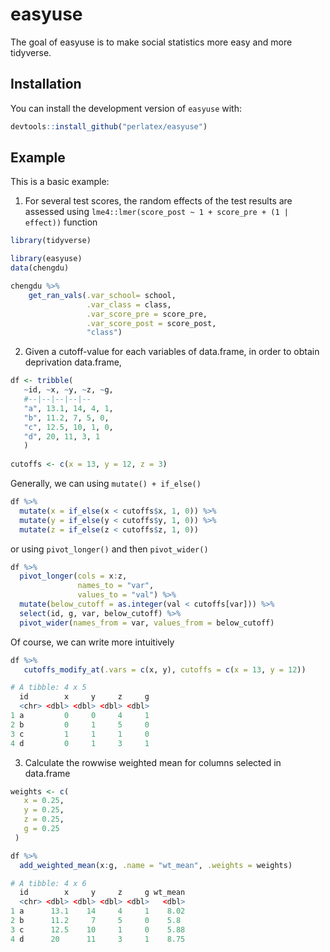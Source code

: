 
# easyuse

<!-- badges: start -->
<!-- badges: end -->

The goal of easyuse is to make social statistics more easy and more tidyverse.

## Installation

You can install the development version of `easyuse` with:

``` r
devtools::install_github("perlatex/easyuse")
```

## Example

This is a basic example:

1) For several test scores, the random effects of the test results are assessed using `lme4::lmer(score_post ~ 1 + score_pre + (1 | effect))` function

``` r
library(tidyverse)

library(easyuse)
data(chengdu)

chengdu %>%
	get_ran_vals(.var_school= school, 
				 .var_class = class, 
				 .var_score_pre = score_pre, 
				 .var_score_post = score_post, 
				 "class")
```


2) Given a cutoff-value for each variables of data.frame, in order to obtain deprivation data.frame, 
``` r
df <- tribble(
   ~id, ~x, ~y, ~z, ~g,
   #--|--|--|--|--
   "a", 13.1, 14, 4, 1,
   "b", 11.2, 7, 5, 0,
   "c", 12.5, 10, 1, 0,
   "d", 20, 11, 3, 1
   )
   
cutoffs <- c(x = 13, y = 12, z = 3)
```



Generally, we can using `mutate() + if_else()`
``` r
df %>%
  mutate(x = if_else(x < cutoffs$x, 1, 0)) %>%
  mutate(y = if_else(y < cutoffs$y, 1, 0)) %>%
  mutate(z = if_else(z < cutoffs$z, 1, 0))
```

or using `pivot_longer()` and then `pivot_wider()`
``` r
df %>%
  pivot_longer(cols = x:z, 
               names_to = "var", 
               values_to = "val") %>%
  mutate(below_cutoff = as.integer(val < cutoffs[var])) %>% 
  select(id, g, var, below_cutoff) %>%
  pivot_wider(names_from = var, values_from = below_cutoff)
```


Of course, we can write more intuitively
  
``` r
df %>%
   cutoffs_modify_at(.vars = c(x, y), cutoffs = c(x = 13, y = 12))

# A tibble: 4 x 5
  id        x     y     z     g
  <chr> <dbl> <dbl> <dbl> <dbl>
1 a         0     0     4     1
2 b         0     1     5     0
3 c         1     1     1     0
4 d         0     1     3     1
```

3) Calculate the rowwise weighted mean for columns selected in data.frame
``` r
weights <- c(
   x = 0.25,
   y = 0.25,
   z = 0.25,
   g = 0.25
 )

df %>% 
  add_weighted_mean(x:g, .name = "wt_mean", .weights = weights)

# A tibble: 4 x 6
  id        x     y     z     g wt_mean
  <chr> <dbl> <dbl> <dbl> <dbl>   <dbl>
1 a      13.1    14     4     1    8.02
2 b      11.2     7     5     0    5.8 
3 c      12.5    10     1     0    5.88
4 d      20      11     3     1    8.75
```